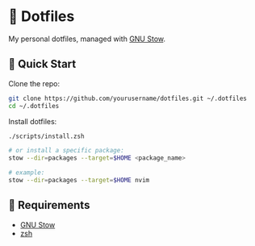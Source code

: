 # 🧰 Dotfiles

My personal dotfiles, managed with [GNU Stow](https://www.gnu.org/software/stow/).

## 🚀 Quick Start

Clone the repo:

```zsh
git clone https://github.com/yourusername/dotfiles.git ~/.dotfiles
cd ~/.dotfiles
```

Install dotfiles:

```zsh
./scripts/install.zsh

# or install a specific package:
stow --dir=packages --target=$HOME <package_name>

# example:
stow --dir=packages --target=$HOME nvim
```

## 🧪 Requirements

- [GNU Stow](https://www.gnu.org/software/stow/)
- [zsh](https://www.zsh.org/)
